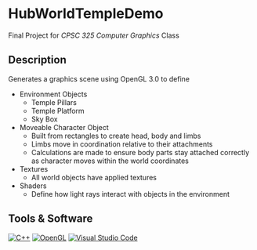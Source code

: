 # HubWorldTempleDemo

Final Project for _CPSC 325 Computer Graphics_ Class

## Description

Generates a graphics scene using OpenGL 3.0 to define

- Environment Objects
  - Temple Pillars
  - Temple Platform
  - Sky Box
- Moveable Character Object
  - Built from rectangles to create head, body and limbs
  - Limbs move in coordination relative to their attachments
  - Calculations are made to ensure body parts stay attached correctly as character moves within the world coordinates
- Textures
  - All world objects have applied textures
- Shaders
  - Define how light rays interact with objects in the environment

## Tools & Software

[![C++](https://img.shields.io/badge/C%2B%2B-00599C?style=flat-square&logo=C%2B%2B&logoColor=ffffff)]()
[![OpenGL](https://img.shields.io/badge/OpenGL-5586A4?style=flat-square&logo=opengl&logoColor=ffffff)](https://www.opengl.org/)
[![Visual Studio Code](https://img.shields.io/badge/IDE-Visual_Studio-5C2D91?style=flat-square&logo=visual-studio&logoColor=ffffff)](https://visualstudio.microsoft.com/)
